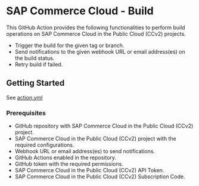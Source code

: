 # SAP Commerce Cloud - Build

This GitHub Action provides the following functionalities to perform build operations on SAP Commerce Cloud in the
Public Cloud (CCv2) projects.

- Trigger the build for the given tag or branch.
- Send notifications to the given webhook URL or email address(es) on the build status.
- Retry build if failed.

## Getting Started

See [action.yml](action.yml)

### Prerequisites

- GitHub repository with SAP Commerce Cloud in the Public Cloud (CCv2) project.
- SAP Commerce Cloud in the Public Cloud (CCv2) project with the required configurations.
- Webhook URL or email address(es) to send notifications.
- GitHub Actions enabled in the repository.
- GitHub token with the required permissions.
- SAP Commerce Cloud in the Public Cloud (CCv2) API Token.
- SAP Commerce Cloud in the Public Cloud (CCv2) Subscription Code.
